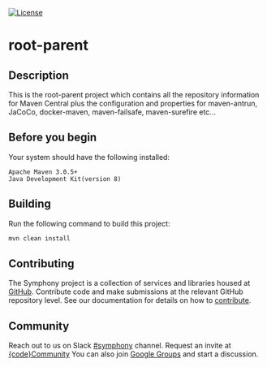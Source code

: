 [![License](https://img.shields.io/badge/License-EPL%201.0-red.svg)](https://opensource.org/licenses/EPL-1.0)
# root-parent
## Description
This is the root-parent project which contains all the repository information for Maven Central plus the configuration and properties for maven-antrun, JaCoCo, docker-maven, maven-failsafe, maven-surefire etc...
## Before you begin
Your system should have the following installed:
```
Apache Maven 3.0.5+
Java Development Kit(version 8)
```
## Building
Run the following command to build this project:
```bash
mvn clean install
```
## Contributing
The Symphony project is a collection of services and libraries housed at [GitHub][github].
Contribute code and make submissions at the relevant GitHub repository level.
See our documentation for details on how to [contribute][contributing].

## Community
Reach out to us on Slack [#symphony][slack] channel. Request an invite at [{code}Community][codecommunity]
You can also join [Google Groups][googlegroups] and start a discussion.
 
[slack]: https://codecommunity.slack.com/messages/symphony
[googlegroups]: https://groups.google.com/forum/#!forum/dellemc-symphony
[codecommunity]: http://community.codedellemc.com/
[contributing]: http://dellemc-symphony.readthedocs.io/en/latest/contributingtosymphony.html
[github]: https://github.com/dellemc-symphony
